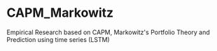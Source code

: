 # CAPM_Markowitz
Empirical Research based on CAPM, Markowitz's Portfolio Theory and Prediction using time series (LSTM)
